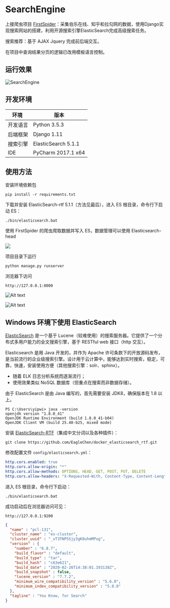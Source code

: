 # SearchEngine
上接爬虫项目 [FirstSpider](https://github.com/yipwinghong/FirstSpider)：采集伯乐在线、知乎和拉勾网的数据，使用Django实现搜索网站的搭建，利用开源搜索引擎ElasticSearch完成高级搜索任务。

搜索推荐：基于 AJAX Jquery 完成前后端交互。     

在项目中查询结果分页的逻辑已改用模板语言控制。

## 运行效果
![SearchEngine](https://ywh-oss.oss-cn-shenzhen.aliyuncs.com/SearchEngine-1.gif)

## 开发环境
环境 | 版本
---|---
开发语言 | Python 3.5.3
后端框架 | Django 1.11
搜索引擎 | ElasticSearch 5.1.1
IDE | PyCharm 2017.1 x64


## 使用方法

安装环境依赖包

```shell
pip install -r requirements.txt
```

下载并安装 ElasticSearch-rtf 5.1.1（方法见最后），进入 ES 根目录，命令行下启动 ES：
```shell
./bin/elasticsearch.bat
```

使用 FirstSpider 的爬虫爬取数据并写入 ES，数据管理可以使用 Elasticsearch-head

![](https://ywh-oss.oss-cn-shenzhen.aliyuncs.com/Elasticsearch-Head.jpg)

项目目录下运行

```shell
python manage.py runserver
```

浏览器下访问

```
http://127.0.0.1:8000
```

![Alt text](https://ywh-oss.oss-cn-shenzhen.aliyuncs.com/SearchEngine.jpg)

![Alt text](https://ywh-oss.oss-cn-shenzhen.aliyuncs.com/SearchEngine-2.jpg)



## Windows 环境下使用 ElasticSearch

[ElasticSearch](https://www.elastic.co/cn/) 是一个基于 Lucene（较难使用）的搜索服务器。它提供了一个分布式多用户能力的全文搜索引擎，基于 RESTful web 接口（http 交互）。

Elasticsearch 是用 Java 开发的，并作为 Apache 许可条款下的开放源码发布，是当前流行的企业级搜索引擎。设计用于云计算中，能够达到实时搜索，稳定，可靠，快速，安装使用方便（其他搜索引擎：solr、sphinx）。      

- 随着 ELK 日志分析系统而逐渐流行；     
- 使用效果类似 NoSQL 数据库（但重点在搜索而非数据存储）。

由于 ElasticSearch 是由 Java 编写的，首先需要安装 JDK8，确保版本在 1.8 以上。        

```shell
PS C:\Users\yipwi> java -version
openjdk version "1.8.0_41"
OpenJDK Runtime Environment (build 1.8.0_41-b04)
OpenJDK Client VM (build 25.40-b25, mixed mode)
```


安装 [ElasticSearch-RTF](https://github.com/medcl/elasticsearch-rtf)（集成中文分词以及各种插件）：

```shell
git clone https://github.com/EagleChen/docker_elasticsearch_rtf.git
```

修改配置文件 `config/elasticsearch.yml`：

```yaml
http.cors.enabled: true
http.cors.allow-origin: "*"
http.cors.allow-methods: OPTIONS, HEAD, GET, POST, PUT, DELETE
http.cors.allow-headers: "X-Requested-With, Content-Type, Content-Length, X-User"
```


进入 ES 根目录，命令行下启动：
```
./bin/elasticsearch.bat
```

成功启动后在浏览器访问可见：
```
http://127.0.0.1:9200
```

```json
{
  "name" : "pcl-131",
  "cluster_name" : "es-cluster",
  "cluster_uuid" : "_vT3TNP5Sjy3gK8uhmMPug",
  "version" : {
    "number" : "6.8.7",
    "build_flavor" : "default",
    "build_type" : "tar",
    "build_hash" : "c63e621",
    "build_date" : "2020-02-26T14:38:01.193138Z",
    "build_snapshot" : false,
    "lucene_version" : "7.7.2",
    "minimum_wire_compatibility_version" : "5.6.0",
    "minimum_index_compatibility_version" : "5.0.0"
  },
  "tagline" : "You Know, for Search"
}
```



